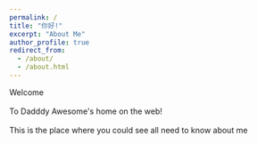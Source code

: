 ```yaml
---
permalink: /
title: "你好!"
excerpt: "About Me"
author_profile: true
redirect_from: 
  - /about/
  - /about.html
---
```


Welcome
<br><br>
To Dadddy Awesome's home on the web!
<br><br>
This is the place where you could see all need to know about me
